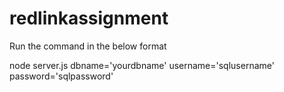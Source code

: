 # redlinkassignment

Run the command in the below format 

node server.js dbname='yourdbname' username='sqlusername' password='sqlpassword'
